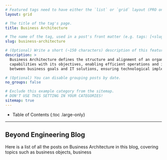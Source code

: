 ```yaml
---
# Featured tags need to have either the `list` or `grid` layout (PRO only).
layout: grid

# The title of the tag's page.
title: Business Architecture

# The name of the tag, used in a post's front matter (e.g. tags: [<slug>]).
slug: business-architecture

# (Optional) Write a short (~150 characters) description of this featured tag.
description: >
  Business Architecture defines the structure and alignment of an organization’s business strategy, processes, and 
  capabilities with its objectives, enabling efficient operations and informed decision-making. It bridges the gap 
  between business goals and IT solutions, ensuring technological implementations support and enhance business outcomes.

# (Optional) You can disable grouping posts by date.
no_groups: false

# Exclude this example category from the sitemap.
# DON'T USE THIS SETTING IN YOUR CATEGORIES!
sitemap: true
---
```


- Table of Contents
{:toc .large-only}

---
## Beyond Engineering Blog
Here is a list of all the posts on Business Architecture in this blog, covering topics such as business objects, 
business  
